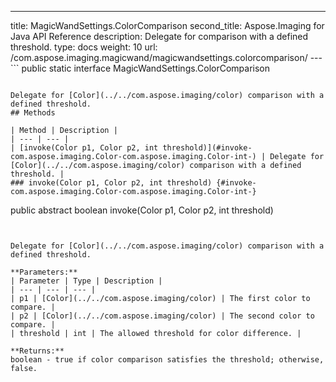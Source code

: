---
title: MagicWandSettings.ColorComparison
second_title: Aspose.Imaging for Java API Reference
description: Delegate for  comparison with a defined threshold.
type: docs
weight: 10
url: /com.aspose.imaging.magicwand/magicwandsettings.colorcomparison/
---```
public static interface MagicWandSettings.ColorComparison
```

Delegate for [Color](../../com.aspose.imaging/color) comparison with a defined threshold.
## Methods

| Method | Description |
| --- | --- |
| [invoke(Color p1, Color p2, int threshold)](#invoke-com.aspose.imaging.Color-com.aspose.imaging.Color-int-) | Delegate for [Color](../../com.aspose.imaging/color) comparison with a defined threshold. |
### invoke(Color p1, Color p2, int threshold) {#invoke-com.aspose.imaging.Color-com.aspose.imaging.Color-int-}
```
public abstract boolean invoke(Color p1, Color p2, int threshold)
```


Delegate for [Color](../../com.aspose.imaging/color) comparison with a defined threshold.

**Parameters:**
| Parameter | Type | Description |
| --- | --- | --- |
| p1 | [Color](../../com.aspose.imaging/color) | The first color to compare. |
| p2 | [Color](../../com.aspose.imaging/color) | The second color to compare. |
| threshold | int | The allowed threshold for color difference. |

**Returns:**
boolean - true if color comparison satisfies the threshold; otherwise, false.
